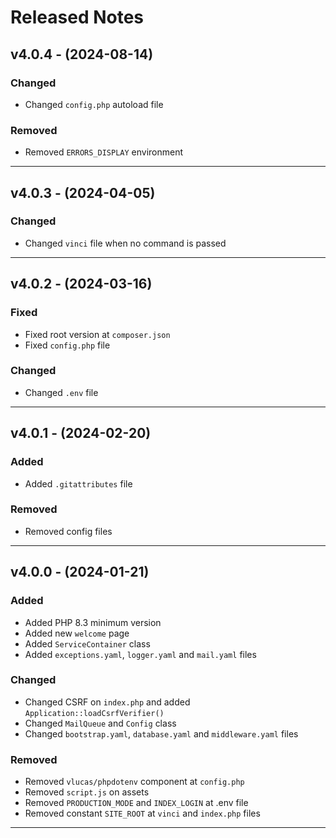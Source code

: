 # Released Notes

## v4.0.4 - (2024-08-14)

### Changed

- Changed `config.php` autoload file

### Removed

- Removed `ERRORS_DISPLAY` environment

--------------------------------------------------------------------------

## v4.0.3 - (2024-04-05)

### Changed

- Changed `vinci` file when no command is passed

--------------------------------------------------------------------------

## v4.0.2 - (2024-03-16)

### Fixed

- Fixed root version at `composer.json`
- Fixed `config.php` file

### Changed

- Changed `.env` file

--------------------------------------------------------------------------

## v4.0.1 - (2024-02-20)

### Added

- Added `.gitattributes` file

### Removed

- Removed config files

--------------------------------------------------------------------------

## v4.0.0 - (2024-01-21)

### Added

- Added PHP 8.3 minimum version
- Added new `welcome` page
- Added `ServiceContainer` class
- Added `exceptions.yaml`, `logger.yaml` and `mail.yaml` files

### Changed

- Changed CSRF on `index.php` and added `Application::loadCsrfVerifier()`
- Changed `MailQueue` and `Config` class
- Changed `bootstrap.yaml`, `database.yaml` and `middleware.yaml` files

### Removed

- Removed `vlucas/phpdotenv` component at `config.php`
- Removed `script.js` on assets
- Removed `PRODUCTION_MODE` and `INDEX_LOGIN` at .env file
- Removed constant `SITE_ROOT` at `vinci` and `index.php` files 

--------------------------------------------------------------------------